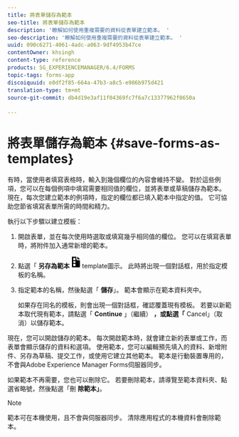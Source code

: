 ```yaml
---
title: 將表單儲存為範本
seo-title: 將表單儲存為範本
description: '瞭解如何使用重複需要的資料從表單建立範本。 '
seo-description: '瞭解如何使用重複需要的資料從表單建立範本。 '
uuid: 090c6271-4061-4adc-a063-9df4953b47ce
contentOwner: khsingh
content-type: reference
products: SG_EXPERIENCEMANAGER/6.4/FORMS
topic-tags: forms-app
discoiquuid: e0df2f85-664a-47b3-a8c5-e986b975d421
translation-type: tm+mt
source-git-commit: db4d19e3af11f04369fc7f6a7c13377962f0650a

---
```



# 將表單儲存為範本 {#save-forms-as-templates}

有時，當使用者填寫表格時，輸入到幾個欄位的內容會維持不變。 對於這些例項，您可以在每個例項中填寫需要相同值的欄位，並將表單或草稿儲存為範本。 現在，每次您建立範本的例項時，指定的欄位都已填入範本中指定的值。 它可協助您節省填寫表單所需的時間和精力。

執行以下步驟以建立模板：

1. 開啟表單，並在每次使用時選取或填寫幾乎相同值的欄位。 您可以在填寫表單時，將附件加入通常新增的範本。
1. 點選「 **另存為範本**![」save_as_](assets/save_as_template.png)template圖示。 此時將出現一個對話框，用於指定模板的名稱。
1. 指定範本的名稱，然後點選「 **儲存**」。 範本會顯示在範本資料夾中。

   如果存在同名的模板，則會出現一個對話框，確認覆蓋現有模板。 若要以新範本取代現有範本，請點選「 **Continue** 」（繼續） **，或點選「** Cancel」（取消）以儲存範本。

現在，您可以開啟儲存的範本。 每次開啟範本時，就會建立新的表單或工作，而表單會顯示儲存的資料和選項。 使用範本，您可以編輯預先填入的資料、新增附件、另存為草稿、提交工作，或使用它建立其他範本。 範本是行動裝置專用的，不會與Adobe Experience Manager Forms伺服器同步。

如果範本不再需要，您也可以刪除它。 若要刪除範本，請導覽至範本資料夾、點選省略號，然後點選「刪 **除範本」**。

>[!NOTE]
>
>範本可在本機使用，且不會與伺服器同步。 清除應用程式的本機資料會刪除範本。

